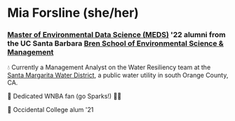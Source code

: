 # Mia Forsline (she/her)
### [Master of Environmental Data Science (MEDS)](https://ucsb-meds.github.io/) '22 alumni from the UC Santa Barbara [Bren School of Environmental Science & Management](https://bren.ucsb.edu/)

💧 Currently a Management Analyst on the Water Resiliency team at the [Santa Margarita Water District](https://smwd.com/), a public water utility in south Orange County, CA. 

🏀 Dedicated WNBA fan (go Sparks!) 💜💛

🐯 Occidental College alum '21 
